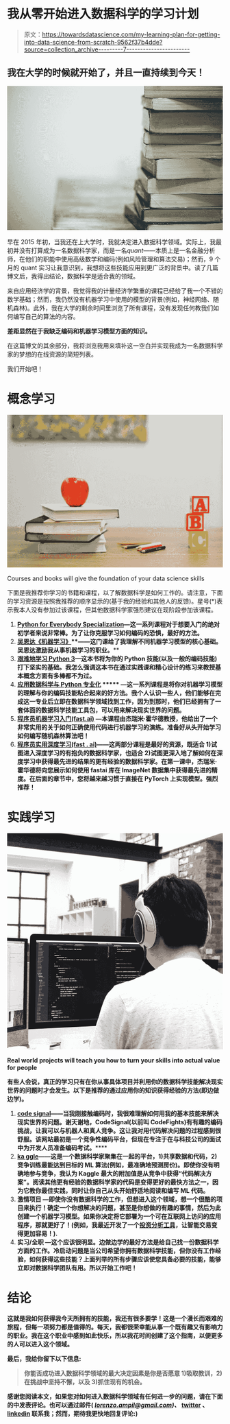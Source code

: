 # 我从零开始进入数据科学的学习计划

> 原文：<https://towardsdatascience.com/my-learning-plan-for-getting-into-data-science-from-scratch-9562f37b4dde?source=collection_archive---------7----------------------->

## 我在大学的时候就开始了，并且一直持续到今天！

![](img/b696b0efdc04e3ad054ba7fa2637eb4f.png)

早在 2015 年初，当我还在上大学时，我就决定进入数据科学领域。实际上，我最初并没有打算成为一名数据科学家，而是一名*quant*——本质上是一名金融分析师，在他们的职能中使用高级数学和编码(例如风险管理和算法交易)；然而，9 个月的 quant 实习让我意识到，我想将这些技能应用到更广泛的背景中。读了几篇博文后，我得出结论，数据科学是适合我的领域。

来自应用经济学的背景，我觉得我的计量经济学繁重的课程已经给了我一个不错的数学基础；然而，我仍然没有机器学习中使用的模型的背景(例如，神经网络、随机森林)。此外，我在大学的剩余时间里浏览了所有课程，没有发现任何教我们如何编写自己的算法的内容。

**差距显然在于我缺乏编码和机器学习模型方面的知识。**

在这篇博文的其余部分，我将浏览我用来填补这一空白并实现我成为一名数据科学家的梦想的在线资源的简短列表。

我们开始吧！

# 概念学习

![](img/1d4e8a60f9c25e480d80b41a3a949c0d.png)

Courses and books will give the foundation of your data science skills

下面是我推荐你学习的书籍和课程，以了解数据科学是如何工作的。请注意，下面的学习资源是按照我推荐的顺序显示的(基于我的经验和其他人的反馈)。星号(*)表示我本人没有参加过该课程，但其他数据科学家强烈建议在现阶段参加该课程。

1.  [**Python for Everybody Specialization**](https://www.coursera.org/specializations/python)**—这一系列课程对于想要入门的绝对初学者来说非常棒。为了让你克服学习如何编码的恐惧，最好的方法。**
2.  **[**吴恩达《机器学习》**](https://www.coursera.org/learn/machine-learning?)**——这门课给了我理解不同机器学习模型的核心基础。吴恩达激励我从事机器学习的职业。****
3.  ****[**艰难地学习 Python 3**](https://www.amazon.com/Learn-More-Python-Hard-Way/dp/0134123484)**—这本书将为你的 Python 技能(以及一般的编码技能)打下坚实的基础。我怎么强调这本书在通过实践课和精心设计的练习来教授基本概念方面有多棒都不为过。******
4.  ******[**应用数据科学与 Python 专业化**](https://www.coursera.org/specializations/data-science-python) ***** —这一系列课程是将你对机器学习模型的理解与你的编码技能粘合起来的好方法。我个人认识一些人，他们能够在完成这一专业后立即在数据科学领域找到工作，因为到那时，他们已经拥有了一套体面的数据科学技能工具包，可以用来解决现实世界的问题。******
5.  ****[**程序员机器学习入门(fast.ai)**](http://course18.fast.ai/ml) —本课程由杰瑞米·霍华德教授，他给出了一个非常实用的关于如何正确使用代码进行机器学习的演练。准备好从头开始学习如何编写随机森林算法吧！****
6.  ****[**程序员实用深度学习(fast . ai)**](https://course.fast.ai/)**——这两部分课程是最好的资源，既适合 1)试图进入深度学习的有抱负的数据科学家，也适合 2)试图更深入地了解如何在深度学习中获得最先进的结果的更有经验的数据科学家。在第一课中，杰瑞米·霍华德将向您展示如何使用 fastai 库在 ImageNet 数据集中获得最先进的精度。在后面的章节中，您将越来越习惯于直接在 PyTorch 上实现模型。强烈推荐！******

# ******实践学习******

******![](img/7468385d2c30172e59524a45c7f344e2.png)******

******Real world projects will teach you how to turn your skills into actual value for people******

******有些人会说，真正的学习只有在你从事具体项目并利用你的数据科学技能解决现实世界的问题时才会发生。以下是推荐的通过应用你的知识获得经验的方法(即边做边学)。******

1.  ******[**code signal**](https://codesignal.com/)**——当我刚接触编码时，我很难理解如何用我的基本技能来解决现实世界的问题。谢天谢地，CodeSignal(以前叫 CodeFights)有有趣的编码挑战，让我可以与机器人和真人竞争。这让我对用代码解决问题的过程感到很舒服。该网站最初是一个竞争性编码平台，但现在专注于在与科技公司的面试中为开发人员准备编码考试。********
2.  ******[**ka ggle**](https://www.kaggle.com/)**——**这是一个数据科学家聚集在一起的平台，1)共享数据和代码，2)竞争训练最能达到目标的 ML 算法(例如，最准确地预测房价)。即使你没有明确地参与竞争，我认为 Kaggle 最大的附加值是从竞争中获得“代码解决方案”。阅读其他更有经验的数据科学家的代码是变得更好的最快方法之一，因为它教你最佳实践，同时让你自己从头开始舒适地阅读和编写 ML 代码。******
3.  ******激情项目** —即使你没有数据科学的工作，但想进入这个领域，想一个很酷的项目来执行！确定一个你想解决的问题，甚至是你想做的有趣的事情，然后为此创建一个机器学习模型。如果你决定将它部署为一个可在互联网上访问的应用程序，那就更好了！(例如，我最近开发了一个[投资分析工具](https://hawksight.co/)，让智能交易变得更加容易！).****
4.  ******实习/全职** —这个应该很明显。边做边学的最好方法是给自己找一份数据科学方面的工作。冷启动问题是当公司希望你拥有数据科学技能，但你没有工作经验，如何获得这些技能？上面列举的所有步骤应该使您具备必要的技能，能够立即对数据科学团队有用。所以开始工作吧！****

# ****结论****

****这就是我如何获得我今天所拥有的技能，我还有很多要学！这是一个漫长而艰难的旅程，但每一项努力都是值得的。每天，我都很荣幸能从事一个既有趣又有影响力的职业。我在这个职业中感到如此快乐，所以我花时间创建了这个指南，以便更多的人可以进入这个领域。****

****最后，我给你留下以下信息:****

> ****你能否成功进入数据科学领域的最大决定因素是你是否愿意 1)吸取教训，2)在挑战中坚持不懈，以及 3)抓住现有的机会。****

****感谢您阅读本文，如果您对如何进入数据科学领域有任何进一步的问题，请在下面的**中发表评论。也可以通过邮件( *lorenzo.ampil@gmail.com)、* [twitter](https://twitter.com/AND__SO) 、 [linkedin](https://www.linkedin.com/in/lorenzoampil/) 联系我；然而，期待我更快地回复评论:)******